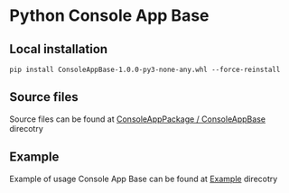 # Python Console App Base


## Local installation
```shell
pip install ConsoleAppBase-1.0.0-py3-none-any.whl --force-reinstall
```


## Source files

Source files can be found at [ConsoleAppPackage / ConsoleAppBase](./ConsoleAppPackage/ConsoleAppBase) direcotry


## Example

 Example of usage Console App Base can be found at [Example](./Example) direcotry
